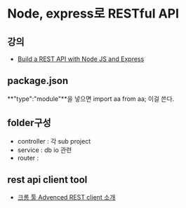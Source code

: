 Node, express로 RESTful API
===========================

## 강의
- [Build a REST API with Node JS and Express](https://www.youtube.com/watch?v=l8WPWK9mS5M)

## package.json

**"type":"module"**을 넣으면
import aa from aa; 이걸 쓴다.


## folder구성

- controller : 각 sub project
- service : db io 관련
- router  : 

## rest api client tool

- [크롬 툴 Advenced REST client 소개](https://devchul.tistory.com/8)